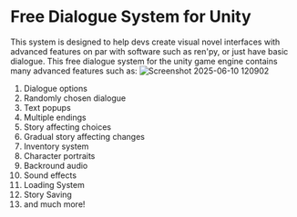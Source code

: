 # Free Dialogue System for Unity
This system is designed to help devs create visual novel interfaces with advanced features on par with software such as ren'py, or just have basic dialogue.
This free dialogue system for the unity game engine contains many advanced features such as:
![Screenshot 2025-06-10 120902](https://github.com/user-attachments/assets/b777259d-ece3-4120-8e9c-6db0878f8ca9)
1. Dialogue options
2. Randomly chosen dialogue
3. Text popups
4. Multiple endings
5. Story affecting choices
6. Gradual story affecting changes
7. Inventory system
8. Character portraits
9. Backround audio
10. Sound effects
11. Loading System
12. Story Saving
13. and much more!
